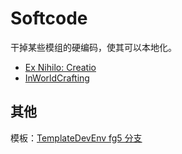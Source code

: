 # Softcode

干掉某些模组的硬编码，使其可以本地化。

- [Ex Nihilo: Creatio](https://www.curseforge.com/minecraft/mc-mods/ex-nihilo-creatio)
- [InWorldCrafting](https://www.curseforge.com/minecraft/mc-mods/inworldcrafting)

## 其他

模板：[TemplateDevEnv fg5 分支](https://github.com/CleanroomMC/TemplateDevEnv/tree/fg5)
